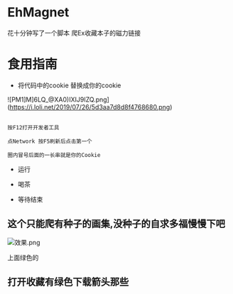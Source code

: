 # EhMagnet

花十分钟写了一个脚本 爬Ex收藏本子的磁力链接

# 食用指南
 - 将代码中的cookie 替换成你的cookie
 
![PM1]M]6LQ_@XA0)IXIJ9IZQ.png](https://i.loli.net/2019/07/26/5d3aa7d8d8f4768680.png)
 ```

按F12打开开发者工具

点Network 按F5刷新后点击第一个

圈内冒号后面的一长串就是你的Cookie
```
 - 运行

 - 喝茶

 - 等待结束

## 这个只能爬有种子的画集,没种子的自求多福慢慢下吧
![效果.png](https://i.loli.net/2019/07/26/5d3aa75a4547f50374.png)

上面绿色的
## 打开收藏有绿色下载箭头那些
